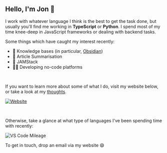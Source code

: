 ## Hello, I'm Jon 🌱

I work with whatever language I think is the best to get the task done, but usually you'll find me working in **TypeScript** or **Python**. I spend most of my time knee-deep in JavaScript frameworks or dealing with backend tasks.

Some things which have caught my interest recently:
- 🧠 Knowledge bases (in particular, [Obsidian](https://obsidian.md/))
- 🧾 Article Summarisation
- 🍓 JAMStack
- 👨‍🏫 Developing no-code platforms 
<br/>

If you want to learn more about some of what I do, visit my website below, or take a look at my [thoughts](https://thoughts.jonlinkens.com).  
  
[![Website](https://img.shields.io/website?label=jonlinkens.com&style=for-the-badge&url=https%3A%2F%2Fjonlinkens.com)](https://jonlinkens.com)
 
<br/>


Otherwise, take a glance at what type of languages I've been spending time with recently:  
  
![VS Code Mileage](https://github-readme-stats.vercel.app/api/wakatime?username=jonlinkens&layout=compact&theme=dracula)


To get in touch, drop an email via my website 😄
